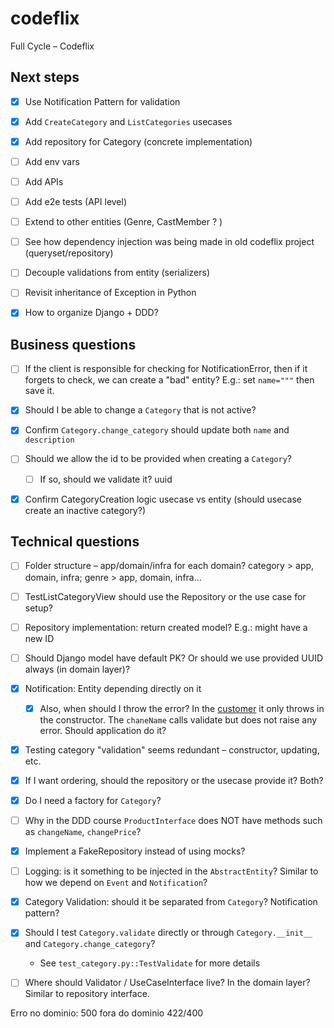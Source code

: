 # codeflix
Full Cycle – Codeflix


## Next steps

- [x] Use Notification Pattern for validation
- [x] Add `CreateCategory` and `ListCategories` usecases
- [x] Add repository for Category (concrete implementation)
- [ ] Add env vars
- [ ] Add APIs
- [ ] Add e2e tests (API level)
- [ ] Extend to other entities (Genre, CastMember ? )
- [ ] See how dependency injection was being made in old codeflix project (queryset/repository)
- [ ] Decouple validations from entity (serializers)
- [ ] Revisit inheritance of Exception in Python
- [x] How to organize Django + DDD?


## Business questions
- [ ] If the client is responsible for checking for NotificationError, then if it forgets to check, we can create a "bad" entity? E.g.: set `name="""` then save it.
- [x] Should I be able to change a `Category` that is not active?
- [x] Confirm `Category.change_category` should update both `name` and `description`
- [ ] Should we allow the id to be provided when creating a `Category`?
  - [ ] If so, should we validate it? uuid
- [x] Confirm CategoryCreation logic usecase vs entity (should usecase create an inactive category?)


## Technical questions
- [ ] Folder structure – app/domain/infra for each domain? category > app, domain, infra; genre > app, domain, infra...
- [ ] TestListCategoryView should use the Repository or the use case for setup?
- [ ] Repository implementation: return created model? E.g.: might have a new ID
- [ ] Should Django model have default PK? Or should we use provided UUID always (in domain layer)?
- [x] Notification: Entity depending directly on it
  - [x] Also, when should I throw the error? In the [customer](https://github.com/devfullcycle/fc-clean-architecture/blob/main/src/domain/customer/entity/customer.ts) it only throws in the constructor. The `chaneName` calls validate but does not raise any error. Should application do it?
- [x] Testing category "validation" seems redundant – constructor, updating, etc.
- [x] If I want ordering, should the repository or the usecase provide it? Both?
- [x] Do I need a factory for `Category`?
- [ ] Why in the DDD course `ProductInterface` does NOT have methods such as `changeName`, `changePrice`?
- [x] Implement a FakeRepository instead of using mocks?
- [ ] Logging: is it something to be injected in the `AbstractEntity`? Similar to how we depend on `Event` and `Notification`?
- [x] Category Validation: should it be separated from `Category`? Notification pattern?
- [x] Should I test `Category.validate` directly or through `Category.__init__` and `Category.change_category`?
  - See `test_category.py::TestValidate` for more details
- [ ] Where should Validator / UseCaseInterface live? In the domain layer? Similar to repository interface.


Erro no dominio: 500
fora do dominio 422/400
